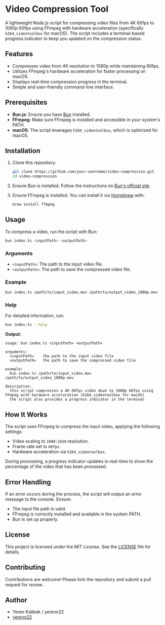 # Video Compression Tool

A lightweight Node.js script for compressing video files from 4K 60fps to 1080p 60fps using FFmpeg with hardware acceleration (specifically `h264_videotoolbox` for macOS). The script includes a terminal-based progress indicator to keep you updated on the compression status.

## Features

- Compresses video from 4K resolution to 1080p while maintaining 60fps.
- Utilizes FFmpeg's hardware acceleration for faster processing on macOS.
- Displays real-time compression progress in the terminal.
- Simple and user-friendly command-line interface.

## Prerequisites

- **Bun.js**: Ensure you have [Bun](https://bun.sh/) installed.
- **FFmpeg**: Make sure FFmpeg is installed and accessible in your system's PATH.
- **macOS**: The script leverages `h264_videotoolbox`, which is optimized for macOS.

## Installation

1. Clone this repository:
   ```bash
   git clone https://github.com/your-username/video-compression.git
   cd video-compression
   ```

2. Ensure Bun is installed. Follow the instructions on [Bun's official site](https://bun.sh/).

3. Ensure FFmpeg is installed. You can install it via [Homebrew](https://brew.sh/) with:
   ```bash
   brew install ffmpeg
   ```

## Usage

To compress a video, run the script with Bun:

```bash
bun index.ts <inputPath> <outputPath>
```

### Arguments

- `<inputPath>`: The path to the input video file.
- `<outputPath>`: The path to save the compressed video file.

### Example

```bash
bun index.ts /path/to/input_video.mov /path/to/output_video_1080p.mov
```

### Help

For detailed information, run:

```bash
bun index.ts --help
```

**Output:**

```
usage: bun index.ts <inputPath> <outputPath>

arguments:
  <inputPath>    the path to the input video file
  <outputPath>   the path to save the compressed video file

example:
  bun index.ts /path/to/input_video.mov /path/to/output_video_1080p.mov

description:
  this script compresses a 4K 60fps video down to 1080p 60fps using FFmpeg with hardware acceleration (h264_videotoolbox for macOS)
  the script also provides a progress indicator in the terminal
```

## How It Works

The script uses FFmpeg to compress the input video, applying the following settings:
- Video scaling to `1080:1920` resolution.
- Frame rate set to `60fps`.
- Hardware acceleration via `h264_videotoolbox`.

During processing, a progress indicator updates in real-time to show the percentage of the video that has been processed.

## Error Handling

If an error occurs during the process, the script will output an error message to the console. Ensure:
- The input file path is valid.
- FFmpeg is correctly installed and available in the system PATH.
- Bun is set up properly.

## License

This project is licensed under the MIT License. See the [LICENSE](LICENSE) file for details.

## Contributing

Contributions are welcome! Please fork the repository and submit a pull request for review.

## Author

- Yeren Kalibek / yerenn22
- [yerenn22](https://github.com/yerenn22)
